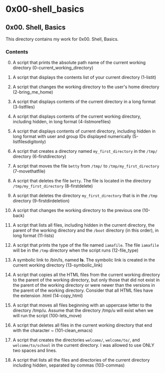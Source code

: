 # 0x00-shell_basics

## 0x00. Shell, Basics

This directory contains my work for 0x00. Shell, Basics.

### Contents

0. A script that prints the absolute path name of the current working directory (0-current_working_directory)

1. A script that displays the contents list of your current directory (1-listit)

2. A script that changes the working directory to the user's home directory (2-bring_me_home)

3. A script that displays contents of the current directory in a long format (3-listfiles)

4. A script that displays contents of the current working directory, including hidden, in long format (4-listmorefiles)

5. A script that displays contents of current directory, including hidden in long format with user and group IDs displayed numerically (5-listfilesdigitonly)

6. A script that creates a directory named ```my_first_directory``` in the ```/tmp/``` directory (6-firstdirectory)

7. A script that moves the file ```betty``` from ```/tmp/``` to ```/tmp/my_first_directory``` (7-movethatfile)

8. A script that deletes the file ```betty```. The file is located in the directory ```/tmp/my_first_directory``` (8-firstdelete)

9. A script that deletes the directory ```my_first_directory``` that is in the ```/tmp``` directory (9-firstdirdeletion)

10. A script that changes the working directory to the previous one (10-back)

11. A script that lists all files, including hidden in the current directory, the parent of the working directory and the ```/boot``` directory (in this order), in long format (11-lists)

12. A script that prints the type of the file named ```iamafile```. The file ```iamafile``` will be in the ```/tmp``` directory when the script runs (12-file_type)

13. A symbolic link to /bin/ls, named __ls__. The symbolic link is created in the current working directory (13-symbolic_link)

14. A script that copies all the HTML files from the current working directory to the parent of the working directory, but only those that did not exist in the parent of the working directory or were newer than the versions in the parent of the working directory. Consider that all HTML files have the extension .html (14-copy_html)

15. A script that moves all files beginning with an uppercase letter to the directory /tmp/u. Assume that the directory /tmp/u will exist when we will run the script (100-lets_move)

16. A script that deletes all files in the current working directory that end with the character ~ (101-clean_emacs)

17. A script that creates the directories ```welcome/```, ```welcome/to/```, and ```welcome/to/school``` in the current directory. I was allowed to use ONLY two spaces and lines.

18. A script that lists all the files and directories of the current directory including hidden, separated by commas (103-commas)
